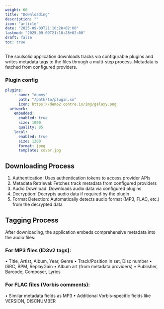 ```yaml
---
weight: 60
title: "Downloading"
description: ""
icon: "article"
date: "2025-09-09T21:10:28+02:00"
lastmod: "2025-09-09T21:10:28+02:00"
draft: false
toc: true
---
```


The soulsolid application downloads tracks via configurable plugins and writes metadata tags to the files through a multi-step process. Metadata is fetched from configured providers.

### Plugin config

```yaml
plugins:
    - name: "dummy"
      path: "/path/to/plugin.so"
      icon: https://demo2.contre.io/img/galaxy.png
  artwork:
    embedded:
      enabled: true
      size: 1000
      quality: 85
    local:
      enabled: true
      size: 1200
      format: jpeg
      template: cover.jpg
```

## Downloading Process

1. Authentication: Uses authentication tokens to access provider APIs
2. Metadata Retrieval: Fetches track metadata from configured providers
3. Audio Download: Downloads audio data via configured plugins
4. Decryption: Decrypts audio data if required by the plugin
5. Format Detection: Automatically detects audio format (MP3, FLAC, etc.) from the decrypted data

## Tagging Process

After downloading, the application embeds comprehensive metadata into the audio files:

### For MP3 files (ID3v2 tags):

• Title, Artist, Album, Year, Genre
• Track/Position in set, Disc number
• ISRC, BPM, ReplayGain
• Album art (from metadata providers)
• Publisher, Barcode, Composer, Lyrics

### For FLAC files (Vorbis comments):

• Similar metadata fields as MP3
• Additional Vorbis-specific fields like VERSION, DISCNUMBER
